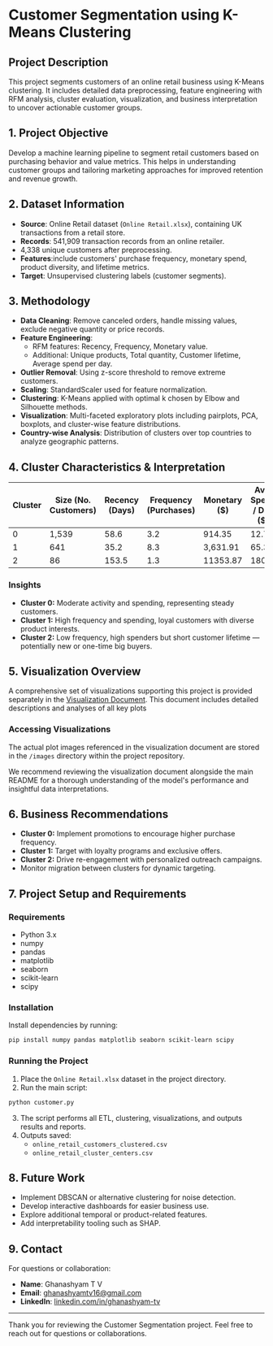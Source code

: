 # Customer Segmentation using K-Means Clustering

## Project Description
This project segments customers of an online retail business using K-Means clustering. It includes detailed data preprocessing, feature engineering with RFM analysis, cluster evaluation, visualization, and business interpretation to uncover actionable customer groups.

## 1. Project Objective
Develop a machine learning pipeline to segment retail customers based on purchasing behavior and value metrics. This helps in understanding customer groups and tailoring marketing approaches for improved retention and revenue growth.


## 2. Dataset Information
- **Source**: Online Retail dataset (`Online Retail.xlsx`), containing UK transactions from a retail store.
- **Records**: 541,909 transaction records from an online retailer.
- 4,338 unique customers after preprocessing.
- **Features**:include customers' purchase frequency, monetary spend, product diversity, and lifetime metrics.
- **Target**: Unsupervised clustering labels (customer segments).

## 3. Methodology
- **Data Cleaning**: Remove canceled orders, handle missing values, exclude negative quantity or price records.
- **Feature Engineering**:
  - RFM features: Recency, Frequency, Monetary value.
  - Additional: Unique products, Total quantity, Customer lifetime, Average spend per day.
- **Outlier Removal**: Using z-score threshold to remove extreme customers.
- **Scaling**: StandardScaler used for feature normalization.
- **Clustering**: K-Means applied with optimal k chosen by Elbow and Silhouette methods.
- **Visualization**: Multi-faceted exploratory plots including pairplots, PCA, boxplots, and cluster-wise feature distributions.
- **Country-wise Analysis**: Distribution of clusters over top countries to analyze geographic patterns.

## 4. Cluster Characteristics & Interpretation
| Cluster | Size (No. Customers) | Recency (Days) | Frequency (Purchases) | Monetary ($) | Avg. Spend / Day ($) | Lifetime (Days) | Product Diversity |
|---|---|---|---|---|---|---|---|
| 0 | 1,539 | 58.6 | 3.2 | 914.35 | 12.7 | 170.6 | 151 |
| 1 | 641 | 35.2 | 8.3 | 3,631.91 | 65.3 | 259.1 | 103 |
| 2 | 86 | 153.5 | 1.3 | 11353.87 | 180.5 | 15.9 | 22 |

### Insights
- **Cluster 0:** Moderate activity and spending, representing steady customers.
- **Cluster 1:** High frequency and spending, loyal customers with diverse product interests.
- **Cluster 2:** Low frequency, high spenders but short customer lifetime — potentially new or one-time big buyers.

## 5. Visualization Overview
A comprehensive set of visualizations supporting this project is provided separately in the [Visualization Document](visualization.md). This document includes detailed descriptions and analyses of all key plots

### Accessing Visualizations

The actual plot images referenced in the visualization document are stored in the `/images` directory within the project repository.

We recommend reviewing the visualization document alongside the main README for a thorough understanding of the model's performance and insightful data interpretations.

## 6. Business Recommendations
- **Cluster 0:** Implement promotions to encourage higher purchase frequency.
- **Cluster 1:** Target with loyalty programs and exclusive offers.
- **Cluster 2:** Drive re-engagement with personalized outreach campaigns.
- Monitor migration between clusters for dynamic targeting.

## 7. Project Setup and Requirements

### Requirements
- Python 3.x
- numpy
- pandas
- matplotlib
- seaborn
- scikit-learn
- scipy

### Installation
Install dependencies by running:

```bash
pip install numpy pandas matplotlib seaborn scikit-learn scipy
```

### Running the Project
1. Place the `Online Retail.xlsx` dataset in the project directory.
2. Run the main script:
```bash
python customer.py
```

3. The script performs all ETL, clustering, visualizations, and outputs results and reports.
4. Outputs saved:
   - `online_retail_customers_clustered.csv`
   - `online_retail_cluster_centers.csv`

## 8. Future Work
- Implement DBSCAN or alternative clustering for noise detection.
- Develop interactive dashboards for easier business use.
- Explore additional temporal or product-related features.
- Add interpretability tooling such as SHAP.

## 9. Contact
For questions or collaboration:
- **Name**: Ghanashyam T V
- **Email**: ghanashyamtv16@gmail.com
- **LinkedIn**: [linkedin.com/in/ghanashyam-tv](https://www.linkedin.com/in/ghanashyam-tv)

---

Thank you for reviewing the Customer Segmentation project. Feel free to reach out for questions or collaborations.
